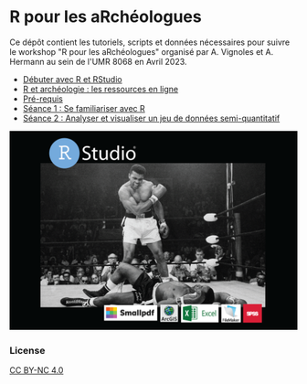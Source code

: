 #  R pour les aRchéologues

Ce dépôt contient les tutoriels, scripts et données nécessaires pour suivre le workshop "R pour les aRchéologues" organisé par A. Vignoles et A. Hermann au sein de l'UMR 8068 en Avril 2023.

- [Débuter avec R et RStudio](debuter_avec_R.rmd)  
- [R et archéologie : les ressources en ligne](ressources-en-ligne.rmd)  
- [Pré-requis](seance-0_pre-requis.rmd)
- [Séance 1 : Se familiariser avec R](seance-1.html)
- [Séance 2 : Analyser et visualiser un jeu de données semi-quantitatif]()

![image](poster.png)

### License
[CC BY-NC 4.0](https://creativecommons.org/licenses/by-nc/4.0/)
